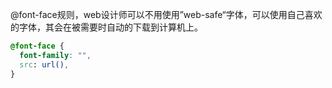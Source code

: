 @font-face规则，web设计师可以不用使用”web-safe“字体，可以使用自己喜欢的字体，其会在被需要时自动的下载到计算机上。
``` css
@font-face {
  font-family: "",
  src: url(),
}
```

